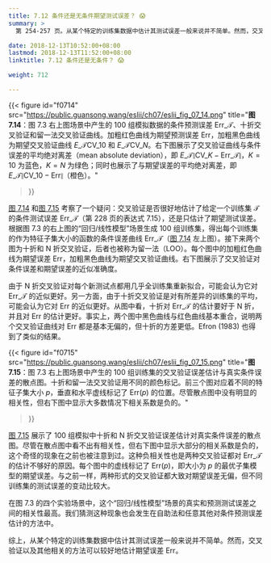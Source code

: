 ```yaml
---
title: 7.12 条件还是无条件期望测试误差？ 😱
summary: >
  第 254-257 页。从某个特定的训练集数据中估计其测试误差一般来说并不简单。然而，交叉验证以及其他相关的方法可以较好地估计期望误差。

date: 2018-12-13T10:52:00+08:00
lastmod: 2018-12-13T11:52:00+08:00
linktitle: 7.12 条件还是无条件？ 😱

weight: 712

---
```


{{< figure
  id="f0714"
  src="https://public.guansong.wang/eslii/ch07/eslii_fig_07_14.png"
  title="**图 7.14**：图 7.3 右上图场景中产生的 100 组模拟数据的条件预测误差 $\text{Err}\_\mathcal{T}$、十折交叉验证和留一法交叉验证曲线。加粗红色曲线为期望预测误差 $\text{Err}$，加粗黑色曲线为期望交叉验证曲线 $E\_\mathcal{T}\text{CV}\_{10}$ 和 $E\_\mathcal{T}\text{CV}\_{N}$。右下图展示了交叉验证曲线与条件误差的平均绝对离差（mean absolute deviation），即 $E\_\mathcal{T}\|\text{CV}\_K-\text{Err}\_\mathcal{T}\|$，$K=10$ 为蓝色，$K=N$ 为绿色；同时也展示了与期望误差的平均绝对离差，即 $E\_\mathcal{T}\|\text{CV}\_{10}-\text{Err}\|$（橙色）。"
>}}

[图 7.14](#figure-f0714) 和[图 7.15](#figure-f0715) 考察了一个疑问：交叉验证是否很好地估计了给定一个训练集 $\mathcal{T}$ 的条件测试误差 $\text{Err}\_\mathcal{T}$（第 228 页的表达式 7.15），还是只估计了期望测试误差。根据图 7.3 的右上图的“回归/线性模型”场景生成 100 组训练集，得出每个训练集的作为特征子集大小的函数的条件误差曲线 $\text{Err}\_\mathcal{T}$（[图 7.14](#figure-f0714) 左上图）。接下来两个图为十折和 N 折交叉验证，后者也被称为留一法（LOO）。每个图中的加粗红色曲线为期望误差 $\text{Err}$，加粗黑色曲线为期望交叉验证曲线。右下图展示了交叉验证对条件误差和期望误差的近似准确度。

由于 N 折交叉验证对每个新测试点都用几乎全训练集重新拟合，可能会认为它对 $\text{Err}\_\mathcal{T}$ 的近似更好。另一方面，由于十折交叉验证是对有所差异的训练集的平均，可能会认为它对 $\text{Err}$ 的近似更好。从图中看，十折对 $\text{Err}\_\mathcal{T}$ 的估计要好于 N 折，并且对 $\text{Err}$ 的估计更好。事实上，两个图中黑色曲线与红色曲线基本重合，说明两个交叉验证曲线对 $\text{Err}$ 都是基本无偏的，但十折的方差更低。Efron (1983) 也得到了类似的结果。

{{< figure
  id="f0715"
  src="https://public.guansong.wang/eslii/ch07/eslii_fig_07_15.png"
  title="**图 7.15**：图 7.3 右上图场景中产生的 100 组训练集的交叉验证误差估计与真实条件误差的散点图。十折和留一法交叉验证用不同的颜色标记。前三个图对应着不同的特征子集大小 $p$，垂直和水平虚线标记了 $\text{Err}(p)$ 的位置。尽管散点图中没有明显的相关性，但右下图中显示大多数情况下相关系数是负的。"
>}}

[图 7.15](#figure-f0715) 展示了 100 组模拟中十折和 N 折交叉验证误差估计对真实条件误差的散点图。尽管在散点图中看不出有相关性，但右下图中显示大部分的相关系数是负的，这个奇怪的现象在之前也被注意到过。这种负相关性也是两种交叉验证都对 $\text{Err}\_\mathcal{T}$ 的估计不够好的原因。每个图中的虚线标记了 $\text{Err}(p)$，即大小为 $p$ 的最优子集模型的期望误差。与之前一样，两种形式的交叉验证都大致对期望误差无偏，但不同训练集的测试误差的变动比较大。

在图 7.3 的四个实验场景中，这个“回归/线性模型”场景的真实和预测测试误差之间的相关性最高。我们猜测这种现象也会发生在自助法和任意其他对条件预测误差估计的方法中。

综上，从某个特定的训练集数据中估计其测试误差一般来说并不简单。然而，交叉验证以及其他相关的方法可以较好地估计期望误差 $\text{Err}$。